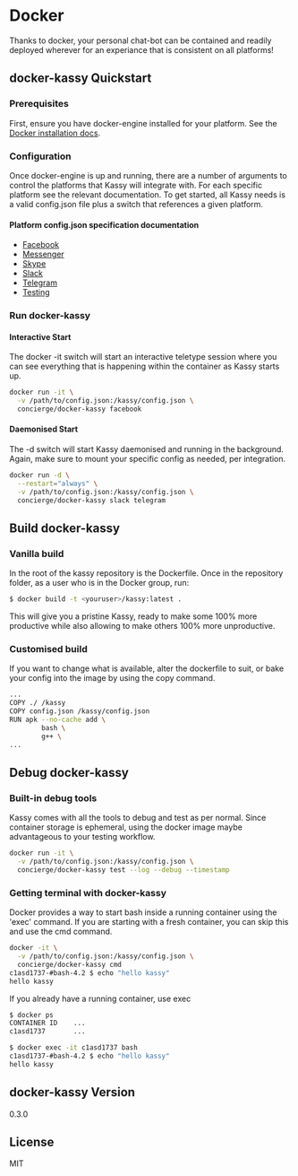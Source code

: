 # Docker

Thanks to docker, your personal chat-bot can be contained and readily deployed wherever for an experiance that is consistent on all platforms!

## docker-kassy Quickstart
### Prerequisites
First, ensure you have docker-engine installed for your platform. See the [Docker installation docs][did].

### Configuration
Once docker-engine is up and running, there are a number of arguments to control the platforms that Kassy will integrate with. For each specific platform see the relevant documentation. To get started, all Kassy needs is a valid config.json file plus a switch that references a given platform.

#### Platform config.json specification documentation
* [Facebook][fb]
* [Messenger][me]
* [Skype][sk]
* [Slack][sl]
* [Telegram][tg]
* [Testing][ts]

### Run docker-kassy
#### Interactive Start
The docker -it switch will start an interactive teletype session where you can see everything that is happening within the container as Kassy starts up.

```sh
docker run -it \
  -v /path/to/config.json:/kassy/config.json \
  concierge/docker-kassy facebook
```

#### Daemonised Start
The -d switch will start Kassy daemonised and running in the background. Again, make sure to mount your specific config as needed, per integration.

```sh
docker run -d \
  --restart="always" \
  -v /path/to/config.json:/kassy/config.json \
  concierge/docker-kassy slack telegram
```

## Build docker-kassy
### Vanilla build
In the root of the kassy repository is the Dockerfile. Once in the repository folder, as a user who is in the Docker group, run:

```sh
$ docker build -t <youruser>/kassy:latest .
```

This will give you a pristine Kassy, ready to make some 100% more productive while also allowing to make others 100% more unproductive.

### Customised build
If you want to change what is available, alter the dockerfile to suit, or bake your config into the image by using the copy command.

```sh
...
COPY ./ /kassy
COPY config.json /kassy/config.json
RUN apk --no-cache add \
        bash \
        g++ \
...
```

## Debug docker-kassy
### Built-in debug tools
Kassy comes with all the tools to debug and test as per normal. Since container storage is ephemeral, using the docker image maybe advantageous to your testing workflow.

```sh
docker run -it \
  -v /path/to/config.json:/kassy/config.json \
  concierge/docker-kassy test --log --debug --timestamp
```

### Getting terminal with docker-kassy
Docker provides a way to start bash inside a running container using the 'exec' command. If you are starting with a fresh container, you can skip this and use the cmd command.

```sh
docker -it \
  -v /path/to/config.json:/kassy/config.json \
  concierge/docker-kassy cmd
c1asd1737-#bash-4.2 $ echo "hello kassy"
hello kassy
```

If you already have a running container, use exec
```sh
$ docker ps
CONTAINER ID    ...
c1asd1737       ...

$ docker exec -it c1asd1737 bash
c1asd1737-#bash-4.2 $ echo "hello kassy"
hello kassy
```

docker-kassy Version
----
0.3.0

License
----

MIT


[//]: # (Local docs)
[fb]: <integrations/Facebook.md>
[me]: <integrations/Messenger.md>
[sk]: <integrations/Skype.md>
[sl]: <integrations/Slack.md>
[tg]: <integrations/Telegram.md>
[ts]: <integrations/Testing.md>
[//]: # (External Links)
[did]: <https://docs.docker.com/engine/installation/>
